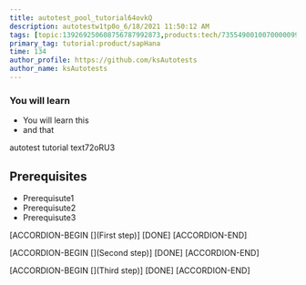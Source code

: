 ```yaml
---
title: autotest_pool_tutorial64ovkQ
description: autotestw1tp0o_6/18/2021 11:50:12 AM
tags: [topic:139269250608756787992873,products:tech/73554900100700000996,tutorial:experience/advanced]
primary_tag: tutorial:product/sapHana
time: 134
author_profile: https://github.com/ksAutotests
author_name: ksAutotests
---
```

### You will learn
- You will learn this
- and that

autotest tutorial text72oRU3

## Prerequisites
- Prerequisute1
- Prerequisute2
- Prerequisute3

[ACCORDION-BEGIN [](First step)]
[DONE]
[ACCORDION-END]

[ACCORDION-BEGIN [](Second step)]
[DONE]
[ACCORDION-END]

[ACCORDION-BEGIN [](Third step)]
[DONE]
[ACCORDION-END]

